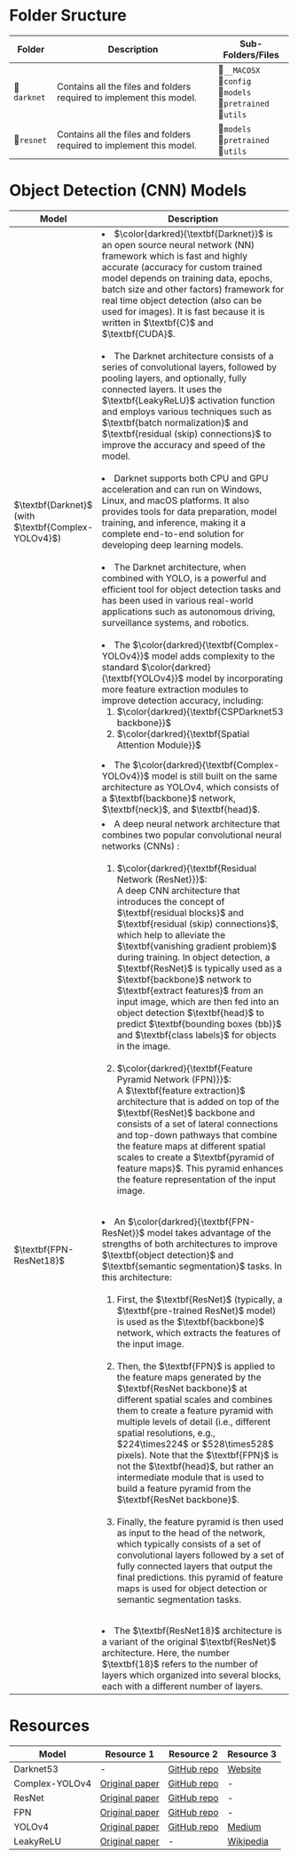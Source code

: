 # Folder Sructure


<table>
  <thead>
    <tr>
      <th>Folder</th>
      <th>Description</th>
      <th>Sub-Folders/Files</th>
    </tr>
  </thead>
  <tbody>
    <tr>
      <td>📁<code>darknet</code></td>
      <td>Contains all the files and folders required to implement this model.</td>
      <td>
      📁<code>__MACOSX</code>
      <br>
      📁<code>config</code>
      <br>
      📁<code>models</code>
      <br>
      📁<code>pretrained</code>
      <br>
      📁<code>utils</code>
      </td>
    </tr>
    <tr>
      <td>📁<code>resnet</code></td>
      <td>Contains all the files and folders required to implement this model.</td>
      <td>
      📁<code>models</code>
      <br>
      📁<code>pretrained</code>
      <br>
      📁<code>utils</code>
      </td>
    </tr>
  </tbody>
</table>

# Object Detection (CNN) Models
<table>
  <thead>
    <tr>
      <th>Model</th>
      <th width="78%">Description</th>
    </tr>
  </thead>
  <tbody>
    <tr>
      <td>$\textbf{Darknet}$<br>(with $\textbf{Complex-YOLOv4}$)</td>
      <td>
      <li> $\color{darkred}{\textbf{Darknet}}$ is an open source neural network (NN) framework which is fast and highly accurate (accuracy for custom trained model depends on training data, epochs, batch size and other factors) framework for real time object detection (also can be used for images). It is fast because it is written in $\textbf{C}$ and $\textbf{CUDA}$.
      </li>
      <br>
      <li>
      The Darknet architecture consists of a series of convolutional layers, followed by pooling layers, and optionally, fully connected layers. It uses the $\textbf{LeakyReLU}$ activation function and employs various techniques such as $\textbf{batch normalization}$ and $\textbf{residual (skip) connections}$ to improve the accuracy and speed of
      the model.
      </li>
      <br>
      <li>
      Darknet supports both CPU and GPU acceleration and can run on Windows, Linux, and macOS platforms. It also provides tools for data preparation, model training,
      and inference, making it a complete end-to-end solution for developing deep learning models.
      </li>
      <br>
      <li>
      The Darknet architecture, when combined with YOLO, is a powerful and efficient tool for object detection tasks and has been used in various real-world
      applications such as autonomous driving, surveillance systems, and robotics.
      </li>
      <br>
      <li> The $\color{darkred}{\textbf{Complex-YOLOv4}}$ model adds complexity to the standard $\color{darkred}{\textbf{YOLOv4}}$ model by incorporating more feature extraction modules to improve detection accuracy, including:
      <ol>
      <li> $\color{darkred}{\textbf{CSPDarknet53 backbone}}$
      <li> $\color{darkred}{\textbf{Spatial Attention Module}}$
      </ol>
      <li> The $\color{darkred}{\textbf{Complex-YOLOv4}}$ model is still built on the same architecture as YOLOv4, which consists of a $\textbf{backbone}$ network, $\textbf{neck}$, and $\textbf{head}$.
      </td>
    </tr>
    <tr>
      <td>$\textbf{FPN-ResNet18}$</td>
      <td>
      <li> A deep neural network architecture that combines two popular convolutional neural networks (CNNs) :
        <ol>
        <br>
        <li> $\color{darkred}{\textbf{Residual Network (ResNet)}}$:
        <br>
        A deep CNN architecture that introduces the concept of $\textbf{residual blocks}$ and $\textbf{residual (skip) connections}$, which help to alleviate the $\textbf{vanishing gradient problem}$ during training. In object detection, a $\textbf{ResNet}$ is typically used as a $\textbf{backbone}$ network to $\textbf{extract features}$ from an input image, which are then fed into an object detection $\textbf{head}$ to predict $\textbf{bounding boxes (bb)}$ and $\textbf{class labels}$ for objects in the image.
        <br><br>
        <li> $\color{darkred}{\textbf{Feature Pyramid Network (FPN)}}$:
        <br>
        A $\textbf{feature extraction}$ architecture that is added on top of the $\textbf{ResNet}$ backbone and consists of a set of lateral connections and top-down pathways that combine the feature maps at different spatial scales to create a $\textbf{pyramid of feature maps}$. This pyramid enhances the feature representation of the input image.
        </ol>
      <br>
      <li> An $\color{darkred}{\textbf{FPN-ResNet}}$ model takes advantage of the strengths of both architectures to improve $\textbf{object detection}$ and $\textbf{semantic segmentation}$ tasks. In this architecture:
        <ol>
        <br>
        <li>
        First, the $\textbf{ResNet}$ (typically, a $\textbf{pre-trained ResNet}$ model) is used as the $\textbf{backbone}$ network, which extracts the features of the input image.
        </li>
        <br>
        <li>
        Then, the $\textbf{FPN}$ is applied to the feature maps generated by the $\textbf{ResNet backbone}$ at different spatial scales and combines them to create a feature pyramid with multiple levels of detail (i.e., different spatial resolutions, e.g., $224\times224$ or $528\times528$ pixels). Note that the $\textbf{FPN}$ is not the $\textbf{head}$, but rather an intermediate module that is used to build a feature pyramid from the $\textbf{ResNet backbone}$.
        </li>
        <br>
        <li>
        Finally, the feature pyramid is then used as input to the head of the network, which typically consists of a set of convolutional layers followed by a set of fully connected layers that output the final predictions. this pyramid of feature maps is used for object detection or semantic segmentation tasks.
        </li>
        </ol>
      </li>
      <br>
      <li>
      The $\textbf{ResNet18}$ architecture is a variant of the original $\textbf{ResNet}$ architecture. Here, the number $\textbf{18}$ refers to the number of layers which organized into several blocks, each with a different number of layers.
      </li>
      </td>
    </tr>
  </tbody>
</table>

# Resources
<table>
  <thead>
    <tr>
      <th>Model</th>
      <th>Resource 1</th>
      <th>Resource 2</th>
      <th>Resource 3</th>
    </tr>
  </thead>
  <tbody>
    <tr>
    <td>Darknet53</td>
    <td>-</td>
    <td><a href="https://github.com/developer0hye/PyTorch-Darknet53">GitHub repo</a></td>
    <td><a href="https://pjreddie.com/darknet/">Website</a></td>
    </tr>
    <tr>
    <td>Complex-YOLOv4</td>
    <td><a href="https://arxiv.org/pdf/1803.06199.pdf">Original paper</a></td>
    <td><a href="https://github.com/maudzung/Complex-YOLOv4-Pytorch">GitHub repo</a></td>
    <td>-</td>
    </tr>
    <tr>
    <td>ResNet</td>
    <td><a href="https://arxiv.org/abs/1512.03385">Original paper</a></td>
    <td><a href="https://github.com/KaimingHe/deep-residual-networks">GitHub repo</a></td>
    <td>-</td>
    </tr>
    <tr>
    <td>FPN</td>
    <td><a href="https://arxiv.org/abs/1612.03144">Original paper</a></td>
    <td><a href="https://github.com/kuangliu/pytorch-fpn">GitHub repo</a></td>
    <td>-</td>
    </tr>
    <tr>
    <td>YOLOv4</td>
    <td><a href="https://arxiv.org/abs/1612.03144">Original paper</a></td>
    <td><a href="https://github.com/AlexeyAB/darknet">GitHub repo</a></td>
    <td><a href="https://medium.com/@alexeyab84/yolov4-the-most-accurate-real-time-neural-network-on-ms-coco-dataset-73adfd3602fe?source=friends_link&sk=6039748846bbcf1d960c3061542591d7">Medium</a></td>
    </tr>
    <tr>
    <td>LeakyReLU</td>
    <td><a href="https://arxiv.org/abs/1505.00853">Original paper</a></td>
    <td>-</td>
    <td><a href="https://en.wikipedia.org/wiki/Rectifier_(neural_networks)">Wikipedia</a></td>
    </tr>

